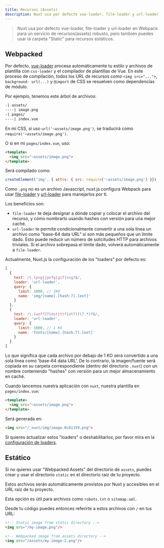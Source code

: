 ```yaml
---
title: Recursos (Assets)
description: Nuxt usa por defecto vue-loader, file-loader y url-loader en Webpack para un servicio de recursos(assets) robusto, pero también puedes usar la carpeta "Static" para recursos estáticos.
---
```


> Nuxt usa por defecto vue-loader, file-loader y url-loader en Webpack para un servicio de recursos(assets) robusto, pero también puedes usar la carpeta "Static" para recursos estáticos.

## Webpacked

Por defecto, [vue-loader](http://vue-loader.vuejs.org/en/) procesa automáticamente tu estilo y archivos de plantilla con `css-loader` y el compilador de plantillas de Vue. En este proceso de compilación, todos los URL de recursos como `<img src="...">`, `background: url(...)` y `@import` de CSS se resuelven como dependencias de módulo.

Por ejemplo, tenemos este árbol de archivos:

```bash
-| assets/
----| image.png
-| pages/
----| index.vue
```

En mi CSS, si uso `url('~assets/image.png')`, se traducirá como `require('~assets/image.png')`.

O si en mi `pages/index.vue`, uso:
```html
<template>
  <img src="~assets/image.png">
</template>
```

Será compilado como:

```js
createElement('img', { attrs: { src: require('~assets/image.png') }})
```

Como `.png` no es un archivo Javascript, nuxt.js configura Webpack para usar [file-loader](https://github.com/webpack/file-loader) y [url-loader](https://github.com/webpack/url-loader) para manejarlos por ti.

Los beneficios son:
- `file-loader` te deja designar a dónde copiar y colocar el archivo del recurso, y cómo nombrarlo usando hashes con versión para una mejor caché.
- `url-loader` te permite condicionalmente convertir a una sola línea un archivo como "base-64 data URL" si son más pequeños que un límite dado. Esto puede reducir un número de solicitudes HTTP para archivos triviales. Si el archivo sobrepasa el límite dado, volverá automáticamente a `file-loader`.

Actualmente, Nuxt.js la configuración de los "loaders" por defecto es: 

```js
[
  {
    test: /\.(png|jpe?g|gif|svg)$/,
    loader: 'url-loader',
    query: {
      limit: 1000, // 1KO
      name: 'img/[name].[hash:7].[ext]'
    }
  },
  {
    test: /\.(woff2?|eot|ttf|otf)(\?.*)?$/,
    loader: 'url-loader',
    query: {
      limit: 1000, // 1 KO
      name: 'fonts/[name].[hash:7].[ext]'
    }
  }
]
```

Lo que significa que cada archivo por debajo de 1 KO será convertido a una sola línea como 'base-64 data URL'. De lo contrario, la imagen/fuente será copiada en su carpeta correspondiente (dentro del directorio `.nuxt`) con un nombre conteniendo "hashes" con versión para un mejor almacenamiento en caché.

Cuando lancemos nuestra aplicación con `nuxt`, nuestra plantilla en `pages/index.vue`:

```html
<template>
  <img src="~assets/image.png">
</template>
```

Será generada en:
```html
<img src="/_nuxt/img/image.0c61159.png">
```

Si quieres actualizar estos "loaders" o deshabilitarlos, por favor mira en la [configuración de loaders](/api/configuration-build#loaders).

## Estático

Si no quieres usar "Webpacked Assets" del directorio de `assets`, puedes crear y usar el directorio `static` en el directorio raíz de tu proyecto.

Estos archivos serán automáticamente provistos por Nuxt y accesibles en el URL raíz de tu proyecto.

Esta opción es útil para archivos como `robots.txt` o `sitemap.xml`.

Desde tu código puedes entonces referirte a estos archivos con `/` en tus URL:

```html
<!-- Static image from static directory -->
<img src="/my-image.png"/>

<!-- Webpacked image from assets directory -->
<img src="/assets/my-image-2.png"/>
```
